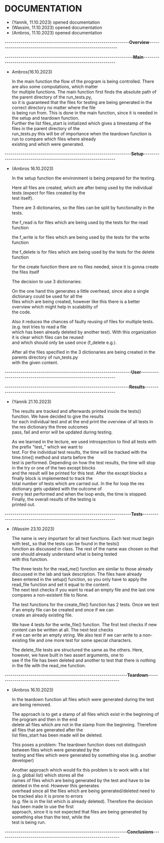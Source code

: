 # DOCUMENTATION

- (Yannik, 11.10.2023)
    opened documentation
- (Wassim, 11.10.2023)
    opened documentation
- (Ambros, 11.10.2023)
    opened documentation


---------------------------------------------------------------**Overview**--------------------------------------------------------------

-----------------------------------------------------------------**Main**----------------------------------------------------------------
- Ambros(16.10.2023)
    <p> In the main function the flow of the program is being controlled. There are also some computations, which matter <br>
    for multiple functions. The main function first finds the absolute path of the parent directory of the run_tests.py, <br>
    so it is guaranteed that the files for testing are being generated in the correct directory no matter where the file <br>
    is being run from. This is done in the main function, since it is needed in the setup and teardown function. <br>
    Further the list files_start is initialized which gives a timestamp of the files in the parent directory of the <br>
    run_tests.py this will be of importance when the teardown function is run to compare which files where already <br>
    existing and which were generated. </p>
    
    

----------------------------------------------------------------**Setup**----------------------------------------------------------------
- (Ambros 16.10.2023)
    <p> In the setup function the environment is being prepared for the testing. </p>
    <p> Here all files are created, which are after being used by the individual tests (expect for files created by the <br>
    test itself). </p>
    <p> There are 3 dictionaries, so the files can be split by functionality in the tests. </p>
        <p> the f_read is for files which are being used by the tests for the read function </p>
        <p> the f_write is for files which are being used by the tests for the write function </p>
        <p> the f_delete is for files which are being used by the tests for the delete function </p>
        <p> for the create function there are no files needed, since it is gonna create the files itself </p>
    <p> The decision to use 3 dictionaries: </p>
        <p> On the one hand this generates a little overhead, since also a single dictionary could be used for all the <br>
        files which are being created, however like this there is a better overview which might help in scalability of <br>
        the code. </p>
        <p> Also it reduces the chances of faulty reusing of files for multiple tests. (e.g. test tries to read a file <br>
        which has been already deleted by another test). With this organization it is clear which files can be reused <br> 
        and which should only be used once (f_delete e.g.). </p>
    <p> After all the files specified in the 3 dictionaries are being created in the parents directory of run_tests.py <br>
    with the given content. </p>

----------------------------------------------------------------**User**-----------------------------------------------------------------

---------------------------------------------------------------**Results**---------------------------------------------------------------
- (Yannik 21.10.2023)
    <p> The results are tracked and afterwards printed inside the tests() function. We have decided to give the results <br> 
    for each individual test and at the end print the overview of all tests In the res dictionary the three outcomes <br>
    pass, fail and error will be updated during testing. </p>
    <p> As we learned in the lecture, we used introspection to find all tests with the prefix "test_" which we want to <br>
    test. For the individual test results, the time will be tracked with the time.time() method and starts before the <br>
    test is performed. Depending on how the test results, the time will stop in the try or one of the two except blocks <br>
    and the result will be printed for this test. After the except blocks a finally block is implemented to track the <br>
    total number of tests which are carried out. In the for loop the res dictionary gets updated with the outcome of <br>
    every test performed and when the loop ends, the time is stopped. Finally, the overall results of the testing is <br>
    printed out. </p>

----------------------------------------------------------------**Tests**----------------------------------------------------------------
- (Wassim 23.10.2023)
    <p>The name is very important for all test functions. Each test must begin with test_ so that the tests can be found in the tests() <br>
    function as discussed in class. The rest of the name was chosen so that one should already understand what is being tested<br>
    with this function.</p>
    <p>The three tests for the read_me() function are similar to those already discussed in the lab and task description. The files have already <br>
    been entered in the setup() function, so you only have to apply the read_file function and set it equal to the content. <br>
    The next test checks if you want to read an empty file and the last one compares a non-existent file to None. <br></p>
    <p>The test functions for the create_file() function has 2 tests. Once we test if an empty file can be created and once if we can <br>
    create an already existing file. <br></p>
    <p>We have 4 tests for the write_file() function. The first test checks if new content can be written at all. The next test checks <br>
    if we can write an empty string. We also test if we can write to a non-existing file and one more test for some special characters.<br></p>
    <p>The delete_file tests are structured the same as the others. Here, however, we have built in two assert arguments, one to <br>
    see if the file has been deleted and another to test that there is nothing in the file with the read_me function. </p>

--------------------------------------------------------------**Teardown**---------------------------------------------------------------
- (Ambros 16.10.2023)
    <p> In the teardown function all files which were generated during the test are being removed. </p>
    <p> The approach is to get a stamp of all files which exist in the beginning of the program and then in the end <br>
    delete all files which are not in the stamp from the beginning. Therefore all files that are generated after the <br>
    list files_start has been made will be deleted. </p>
        <p> This poses a problem: The teardown function does not distinguish between files which were generated by the <br>
        testing and files which were generated by something else (e.g. another developer) </p>
        <p> Another approach which would fix this problem is to work with a list (e.g. global list) which stores all the <br>
        names of files which are being generated by the test and have to be deleted in the end. However this generates <br>
        overhead since all the files which are being generated/deleted need to be tracked also it is prone to errors <br>
        (e.g. file is in the list which is already deleted). Therefore the decision has been made to use the first <br>
        approach, since it is not expected that files are being generated by something else than the test, while the <br>
        test is being run. </p>

--------------------------------------------------------------**Conclusions**-------------------------------------------------------------



